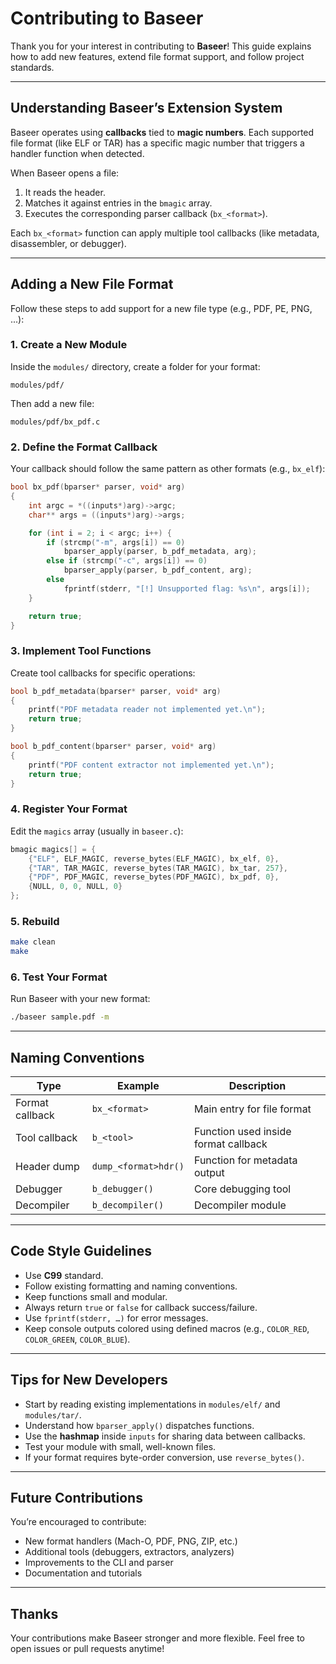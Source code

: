 # Contributing to Baseer

Thank you for your interest in contributing to **Baseer**!
This guide explains how to add new features, extend file format support, and follow project standards.

---

## Understanding Baseer’s Extension System

Baseer operates using **callbacks** tied to **magic numbers**.
Each supported file format (like ELF or TAR) has a specific magic number that triggers a handler function when detected.

When Baseer opens a file:

1. It reads the header.
2. Matches it against entries in the `bmagic` array.
3. Executes the corresponding parser callback (`bx_<format>`).

Each `bx_<format>` function can apply multiple tool callbacks (like metadata, disassembler, or debugger).

---

## Adding a New File Format

Follow these steps to add support for a new file type (e.g., PDF, PE, PNG, ...):

### 1. Create a New Module

Inside the `modules/` directory, create a folder for your format:

```
modules/pdf/
```

Then add a new file:

```
modules/pdf/bx_pdf.c
```

### 2. Define the Format Callback

Your callback should follow the same pattern as other formats (e.g., `bx_elf`):

```c
bool bx_pdf(bparser* parser, void* arg)
{
    int argc = *((inputs*)arg)->argc;
    char** args = ((inputs*)arg)->args;

    for (int i = 2; i < argc; i++) {
        if (strcmp("-m", args[i]) == 0)
            bparser_apply(parser, b_pdf_metadata, arg);
        else if (strcmp("-c", args[i]) == 0)
            bparser_apply(parser, b_pdf_content, arg);
        else
            fprintf(stderr, "[!] Unsupported flag: %s\n", args[i]);
    }

    return true;
}
```

### 3. Implement Tool Functions

Create tool callbacks for specific operations:

```c
bool b_pdf_metadata(bparser* parser, void* arg)
{
    printf("PDF metadata reader not implemented yet.\n");
    return true;
}

bool b_pdf_content(bparser* parser, void* arg)
{
    printf("PDF content extractor not implemented yet.\n");
    return true;
}
```

### 4. Register Your Format

Edit the `magics` array (usually in `baseer.c`):

```c
bmagic magics[] = {
    {"ELF", ELF_MAGIC, reverse_bytes(ELF_MAGIC), bx_elf, 0},
    {"TAR", TAR_MAGIC, reverse_bytes(TAR_MAGIC), bx_tar, 257},
    {"PDF", PDF_MAGIC, reverse_bytes(PDF_MAGIC), bx_pdf, 0},
    {NULL, 0, 0, NULL, 0}
};
```

### 5. Rebuild

```bash
make clean
make
```

### 6. Test Your Format

Run Baseer with your new format:

```bash
./baseer sample.pdf -m
```

---

## Naming Conventions

| Type            | Example              | Description                          |
| --------------- | -------------------- | ------------------------------------ |
| Format callback | `bx_<format>`        | Main entry for file format           |
| Tool callback   | `b_<tool>`           | Function used inside format callback |
| Header dump     | `dump_<format>hdr()` | Function for metadata output         |
| Debugger        | `b_debugger()`       | Core debugging tool                  |
| Decompiler      | `b_decompiler()`     | Decompiler module                    |

---

## Code Style Guidelines

* Use **C99** standard.
* Follow existing formatting and naming conventions.
* Keep functions small and modular.
* Always return `true` or `false` for callback success/failure.
* Use `fprintf(stderr, …)` for error messages.
* Keep console outputs colored using defined macros (e.g., `COLOR_RED`, `COLOR_GREEN`, `COLOR_BLUE`).

---

## Tips for New Developers

* Start by reading existing implementations in `modules/elf/` and `modules/tar/`.
* Understand how `bparser_apply()` dispatches functions.
* Use the **hashmap** inside `inputs` for sharing data between callbacks.
* Test your module with small, well-known files.
* If your format requires byte-order conversion, use `reverse_bytes()`.

---

## Future Contributions

You’re encouraged to contribute:

* New format handlers (Mach-O, PDF, PNG, ZIP, etc.)
* Additional tools (debuggers, extractors, analyzers)
* Improvements to the CLI and parser
* Documentation and tutorials

---

## Thanks

Your contributions make Baseer stronger and more flexible.
Feel free to open issues or pull requests anytime!

